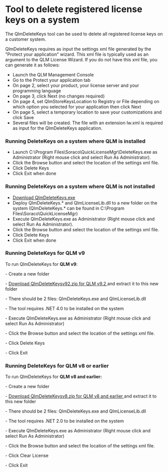# Tool to delete registered license keys on a system

The QlmDeleteKeys tool can be used to delete all registered license keys on a customer system.&#x20;

QlmDeleteKeys requires as input the settings xml file generated by the "Protect your application" wizard. This xml file is typically used as an argument to the QLM License Wizard. If you do not have this xml file, you can generate it as follows:

* Launch the QLM Management Console
* Go to the Protect your application tab
* On page 2, select your product, your license server and your programming language
* On page 3, click Next (no changes required)
* On page 4, set QlmStoreKeysLocation to Registry or File depending on which option you selected for your application then click Next&#x20;
* On page 5, select a temporary location to save your customizations and click Save
* Several files will be created. The file with an extension lw.xml is required as input for the QlmDeleteKeys application.

### Running DeleteKeys on a system where QLM is installed

* Launch C:\Program Files\Soraco\QuickLicenseMgr\DeleteKeys.exe as Administrator (Right mouse click and select Run As Administrator).
* Click the Browse button and select the location of the settings xml file.
* Click Delete Keys
* Click Exit when done

### Running DeleteKeys on a system where QLM is not installed

* [Download QlmDeleteKeys.exe](https://soraco.co/products/qlm/QlmDeleteKeysNet4.zip)
* Deploy QlmDeleteKeys.\* and QlmLicenseLib.dll to a new folder on the system (QlmDeleteKeys.\* can be found in C:\Program Files\Soraco\QuickLicenseMgr)
* Execute QlmDeleteKeys.exe as Administrator (Right mouse click and select Run As Administrator).
* Click the Browse button and select the location of the settings xml file.
* Click Delete Keys
* Click Exit when done

### Running DeleteKeys for QLM v9

To run QlmDeleteKeys for **QLM v9**:

\- Create a new folder

\- [Download QlmDeleteKeysv92.zip for QLM v9.2 ](https://soraco.co/products/qlm/qlmdeletekeysv92.zip)and extract it to this new folder

\- There should be 2 files: QlmDeleteKeys.exe and QlmLicenseLib.dll

\- The tool requires .NET 4.0 to be installed on the system

\- Execute QlmDeleteKeys.exe as Administrator (Right mouse click and select Run As Administrator)

\- Click the Browse button and select the location of the settings xml file.

\- Click Delete Keys

\- Click Exit

### Running DeleteKeys for QLM v8 or earlier

To run QlmDeleteKeys for **QLM v8 and earlier:**

\- Create a new folder

\- [Download QlmDeleteKeysv8.zip for QLM v8 and earlier ](http://soraco.co/products/qlm/QlmDeleteKeysv8.zip)and extract it to this new folder

\- There should be 2 files: QlmDeleteKeys.exe and QlmLicenseLib.dll

\- The tool requires .NET 2.0 to be installed on the system

\- Execute QlmDeleteKeys.exe as Administrator (Right mouse click and select Run As Administrator)

\- Click the Browse button and select the location of the settings xml file.

\- Click Clear License

\- Click Exit
